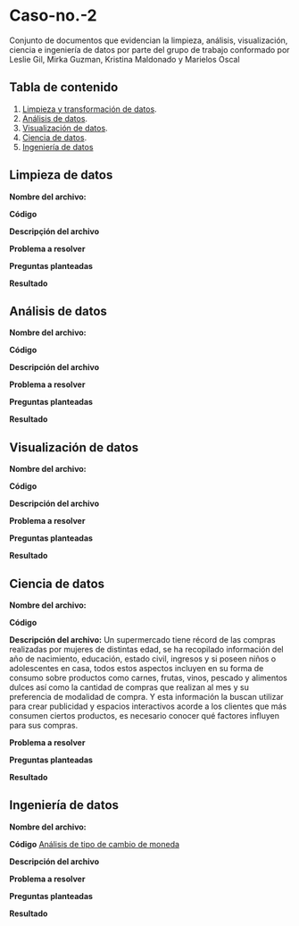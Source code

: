 # Caso-no.-2
Conjunto de documentos que evidencian la limpieza, análisis, visualización, ciencia e ingeniería de datos por parte del grupo de trabajo conformado por Leslie Gil, Mirka Guzman, Kristina Maldonado y Marielos Oscal


## Tabla de contenido

1. [Limpieza y transformación de datos](https://github.com/LesG016/Caso-no.-2/blob/main/README.md#limpieza-de-datos).
2. [Análisis de datos](https://github.com/LesG016/Caso-no.-2#an%C3%A1lisis-de-datos).
3. [Visualización de datos](https://github.com/LesG016/Caso-no.-2#visualizaci%C3%B3n-de-datos).
4. [Ciencia de datos](https://github.com/LesG016/Caso-no.-2#ciencia-de-datos).
5. [Ingeniería de datos](https://github.com/LesG016/Caso-no.-2#ingenier%C3%ADa-de-datos)


## Limpieza de datos
**Nombre del archivo:**

**Código** 

**Descripçión del archivo**

**Problema a resolver**

**Preguntas planteadas**

**Resultado**


## Análisis de datos
**Nombre del archivo:**

**Código**

**Descripción del archivo**

**Problema a resolver**

**Preguntas planteadas**

**Resultado**


## Visualización de datos 
**Nombre del archivo:**

**Código**

**Descripción del archivo**

**Problema a resolver**

**Preguntas planteadas**

**Resultado**


## Ciencia de datos
**Nombre del archivo:**

**Código**

**Descripción del archivo:** Un supermercado tiene récord de las compras realizadas por mujeres de distintas edad, se ha recopilado información del año de nacimiento, educación, estado civil, ingresos y si poseen niños o adolescentes en casa, todos estos aspectos incluyen en su forma de consumo sobre productos como carnes, frutas, vinos, pescado y alimentos dulces así como la cantidad de compras que realizan al mes y su preferencia de modalidad de compra.
Y esta información la buscan utilizar para crear publicidad y espacios interactivos acorde a los clientes que más consumen ciertos productos, es necesario conocer qué factores influyen para sus compras. 


**Problema a resolver**

**Preguntas planteadas**

**Resultado**

   
## Ingeniería de datos 
**Nombre del archivo:** 

**Código** [Análisis de tipo de cambio de moneda](https://github.com/LesG016/Portafolio-caso-2/blob/99499807806d3e706e7e7936349144adcb4a0b7a/Tipo_de_cambio.ipynb)

**Descripción del archivo** 

**Problema a resolver**

**Preguntas planteadas**

**Resultado**
